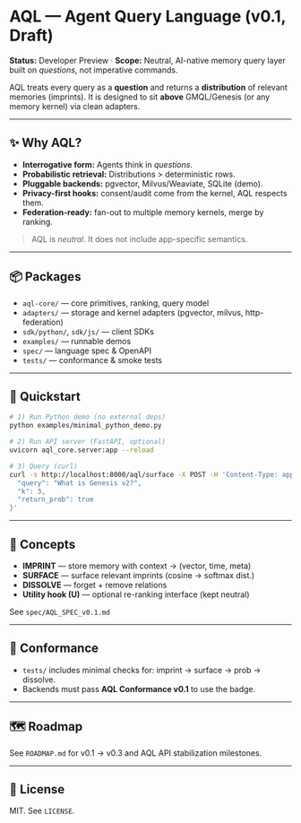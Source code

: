 # AQL — Agent Query Language (v0.1, Draft)
**Status:** Developer Preview · **Scope:** Neutral, AI-native memory query layer built on *questions*, not imperative commands.

AQL treats every query as a **question** and returns a **distribution** of relevant memories (imprints). It is designed to sit **above** GMQL/Genesis (or any memory kernel) via clean adapters.

---

## ✨ Why AQL?
- **Interrogative form:** Agents think in *questions*.
- **Probabilistic retrieval:** Distributions > deterministic rows.
- **Pluggable backends:** pgvector, Milvus/Weaviate, SQLite (demo).
- **Privacy-first hooks:** consent/audit come from the kernel, AQL respects them.
- **Federation-ready:** fan-out to multiple memory kernels, merge by ranking.

> AQL is *neutral*. It does not include app-specific semantics.

---

## 📦 Packages
- `aql-core/` — core primitives, ranking, query model
- `adapters/` — storage and kernel adapters (pgvector, milvus, http-federation)
- `sdk/python/`, `sdk/js/` — client SDKs
- `examples/` — runnable demos
- `spec/` — language spec & OpenAPI
- `tests/` — conformance & smoke tests

---

## 🚀 Quickstart
```bash
# 1) Run Python demo (no external deps)
python examples/minimal_python_demo.py

# 2) Run API server (FastAPI, optional)
uvicorn aql_core.server:app --reload

# 3) Query (curl)
curl -s http://localhost:8000/aql/surface -X POST -H 'Content-Type: application/json' -d '{
  "query": "What is Genesis v2?",
  "k": 3,
  "return_prob": true
}'
```

---

## 🧠 Concepts
- **IMPRINT** — store memory with context → (vector, time, meta)
- **SURFACE** — surface relevant imprints (cosine → softmax dist.)
- **DISSOLVE** — forget + remove relations
- **Utility hook (U)** — optional re-ranking interface (kept neutral)

See `spec/AQL_SPEC_v0.1.md`

---

## 🧪 Conformance
- `tests/` includes minimal checks for: imprint → surface → prob → dissolve.
- Backends must pass **AQL Conformance v0.1** to use the badge.

---

## 🗺️ Roadmap
See `ROADMAP.md` for v0.1 → v0.3 and AQL API stabilization milestones.

---

## 📜 License
MIT. See `LICENSE`.
